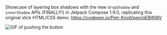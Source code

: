 Showcase of layering box shadows with the new `dropShadow` and `innerShadow` APIs (FINALLY!) in Jetpack Compose 1.9.0, replicating this original slick HTML/CSS demo: https://codepen.io/Petr-Knoll/pen/qEBWjRV

![GIF of pushing the button](artwork/push-the-button.gif)
